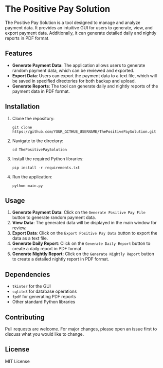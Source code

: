 # The Positive Pay Solution

The Positive Pay Solution is a tool designed to manage and analyze payment data. It provides an intuitive GUI for users to generate, view, and export payment data. Additionally, it can generate detailed daily and nightly reports in PDF format.

## Features

- **Generate Payment Data**: The application allows users to generate random payment data, which can be reviewed and exported.
- **Export Data**: Users can export the payment data to a text file, which will be saved in specified directories for both backup and upload.
- **Generate Reports**: The tool can generate daily and nightly reports of the payment data in PDF format.

## Installation

1. Clone the repository:
   ```
   git clone https://github.com/YOUR_GITHUB_USERNAME/ThePositivePaySolution.git
   ```

2. Navigate to the directory:
   ```
   cd ThePositivePaySolution
   ```

3. Install the required Python libraries:
   ```
   pip install -r requirements.txt
   ```

4. Run the application:
   ```
   python main.py
   ```

## Usage

1. **Generate Payment Data**: Click on the `Generate Positive Pay File` button to generate random payment data.
2. **View Data**: The generated data will be displayed in the main window for review.
3. **Export Data**: Click on the `Export Positive Pay Data` button to export the data as a text file.
4. **Generate Daily Report**: Click on the `Generate Daily Report` button to create a daily report in PDF format.
5. **Generate Nightly Report**: Click on the `Generate Nightly Report` button to create a detailed nightly report in PDF format.

## Dependencies

- `tkinter` for the GUI
- `sqlite3` for database operations
- `fpdf` for generating PDF reports
- Other standard Python libraries

## Contributing

Pull requests are welcome. For major changes, please open an issue first to discuss what you would like to change.

## License

MIT License

